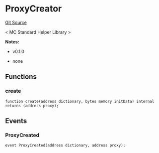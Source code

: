 # ProxyCreator
[Git Source](https://github.com/metacontract/mc/blob/b874bc295b567a7e9bd6d6c63dfe84df116a2f3a/src/devkit/Flattened.sol)

< MC Standard Helper Library >

**Notes:**
- v0.1.0

- none


## Functions
### create


```solidity
function create(address dictionary, bytes memory initData) internal returns (address proxy);
```

## Events
### ProxyCreated

```solidity
event ProxyCreated(address dictionary, address proxy);
```

